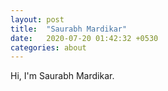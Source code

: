 ```yaml
---
layout: post
title:  "Saurabh Mardikar"
date:   2020-07-20 01:42:32 +0530
categories: about
---
```

Hi, I'm Saurabh Mardikar.